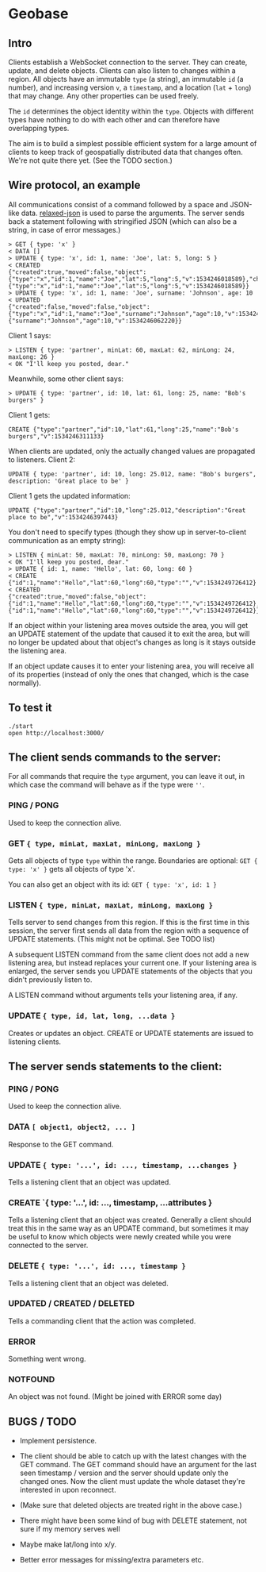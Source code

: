 # Geobase

## Intro

Clients establish a WebSocket connection to the server. They can create,
update, and delete objects. Clients can also listen to changes within a
region. All objects have an immutable `type` (a string), an immutable
`id` (a number), and increasing version `v`, a `timestamp`, and a
location (`lat` + `long`) that may change. Any other properties can be
used freely.

The `id` determines the object identity within the `type`. Objects with
different types have nothing to do with each other and can therefore
have overlapping types.

The aim is to build a simplest possible efficient system for a large
amount of clients to keep track of geospatially distributed data that
changes often. We're not quite there yet. (See the TODO section.)

## Wire protocol, an example

All communications consist of a command followed by a space and
JSON-like data. [relaxed-json](https://github.com/phadej/relaxed-json)
is used to parse the arguments. The server sends back a statement
following with stringified JSON (which can also be a string, in case of
error messages.)

```
> GET { type: 'x' }
< DATA []
> UPDATE { type: 'x', id: 1, name: 'Joe', lat: 5, long: 5 }
< CREATED
{"created":true,"moved":false,"object":{"type":"x","id":1,"name":"Joe","lat":5,"long":5,"v":1534246018589},"changes":{"type":"x","id":1,"name":"Joe","lat":5,"long":5,"v":1534246018589}}
> UPDATE { type: 'x', id: 1, name: 'Joe', surname: 'Johnson', age: 10
< UPDATED
{"created":false,"moved":false,"object":{"type":"x","id":1,"name":"Joe","surname":"Johnson","age":10,"v":1534246062220},"changes":{"surname":"Johnson","age":10,"v":1534246062220}}
```

Client 1 says:
```
> LISTEN { type: 'partner', minLat: 60, maxLat: 62, minLong: 24, maxLong: 26 }
< OK "I'll keep you posted, dear."
```

Meanwhile, some other client says:
```
> UPDATE { type: 'partner', id: 10, lat: 61, long: 25, name: "Bob's burgers" }
```

Client 1 gets:
```
CREATE {"type":"partner","id":10,"lat":61,"long":25,"name":"Bob's
burgers","v":1534246311133}
```

When clients are updated, only the actually changed values are propagated
to listeners. Client 2:

```
UPDATE { type: 'partner', id: 10, long: 25.012, name: "Bob's burgers", description: 'Great place to be' }
```

Client 1 gets the updated information:
```
UPDATE {"type":"partner","id":10,"long":25.012,"description":"Great place to be","v":1534246397443}
```

You don't need to specify types (though they show up in server-to-client
communication as an empty string):

```
> LISTEN { minLat: 50, maxLat: 70, minLong: 50, maxLong: 70 }
< OK "I'll keep you posted, dear."
> UPDATE { id: 1, name: 'Hello', lat: 60, long: 60 }
< CREATE {"id":1,"name":"Hello","lat":60,"long":60,"type":"","v":1534249726412}
< CREATED
{"created":true,"moved":false,"object":{"id":1,"name":"Hello","lat":60,"long":60,"type":"","v":1534249726412},"changes":{"id":1,"name":"Hello","lat":60,"long":60,"type":"","v":1534249726412}}
```

If an object within your listening area moves outside the area, you will
get an UPDATE statement of the update that caused it to exit the area,
but will no longer be updated about that object's changes as long is it
stays outside the listening area.

If an object update causes it to enter your listening area, you will
receive all of its properties (instead of only the ones that changed,
which is the case normally).

## To test it

```
./start
open http://localhost:3000/
```

## The client sends commands to the server:

For all commands that require the `type` argument, you can leave it out,
in which case the command will behave as if the type were `''`.

### PING / PONG

Used to keep the connection alive.

### GET `{ type, minLat, maxLat, minLong, maxLong }`

Gets all objects of type `type` within the range. Boundaries are
optional: `GET { type: 'x' }` gets all objects of type 'x'.

You can also get an object with its id: `GET { type: 'x', id: 1 }`

### LISTEN `{ type, minLat, maxLat, minLong, maxLong }`

Tells server to send changes from this region. If this is the first time
in this session, the server first sends all data from the region with a
sequence of UPDATE statements. (This might not be optimal. See TODO
list)

A subsequent LISTEN command from the same client does not add a new
listening area, but instead replaces your current one. If your listening
area is enlarged, the server sends you UPDATE statements of the objects
that you didn't previously listen to.

A LISTEN command without arguments tells your listening area, if any.

### UPDATE `{ type, id, lat, long, ...data }`

Creates or updates an object. CREATE or UPDATE statements are issued to
listening clients.

## The server sends statements to the client:

### PING / PONG

Used to keep the connection alive.

### DATA `[ object1, object2, ... ]`

Response to the GET command.

### UPDATE `{ type: '...', id: ..., timestamp, ...changes }`

Tells a listening client that an object was updated.

### CREATE `{ type: '...', id: ..., timestamp, ...attributes }

Tells a listening client that an object was created. Generally a client
should treat this in the same way as an UPDATE command, but sometimes it
may be useful to know which objects were newly created while you were
connected to the server.

### DELETE `{ type: '...', id: ..., timestamp }`

Tells a listening client that an object was deleted.

### UPDATED / CREATED / DELETED

Tells a commanding client that the action was completed.

### ERROR

Something went wrong.

### NOTFOUND

An object was not found. (Might be joined with ERROR some day)

## BUGS / TODO

- Implement persistence.

- The client should be able to catch up with the latest changes with the
  GET command. The GET command should have an argument for the last seen
  timestamp / version and the server should update only the changed
  ones.  Now the client must update the whole dataset they're interested
  in upon reconnect.

- (Make sure that deleted objects are treated right in the above case.)

- There might have been some kind of bug with DELETE statement, not sure
  if my memory serves well

- Maybe make lat/long into x/y.

- Better error messages for missing/extra parameters etc.

